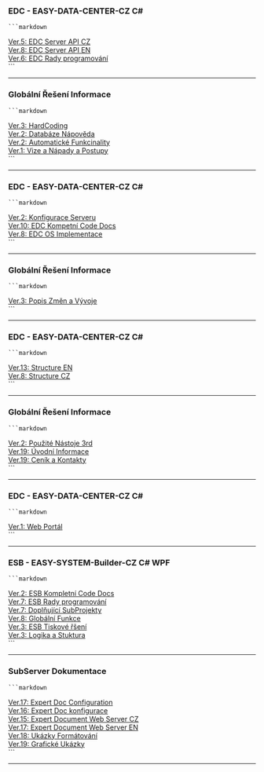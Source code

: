 ﻿### EDC - EASY-DATA-CENTER-CZ C#   

    ```markdown  
[Ver.5: EDC Server API CZ](./EDCServerAPICZ.md)   
[Ver.8: EDC Server API EN](./EDCServerAPIEN.md)   
[Ver.6: EDC Rady programování](./EDCRadyprogramování.md)   
    ```  

---
### Globální Řešení Informace  

    ```markdown  
[Ver.3: HardCoding](./HardCoding.md)   
[Ver.2: Databáze Nápověda](./DatabázeNápověda.md)   
[Ver.2: Automatické Funkcinality](./AutomatickéFunkcinality.md)   
[Ver.1: Vize a Nápady a Postupy](./VizeaNápadyaPostupy.md)   
    ```  

---
### EDC - EASY-DATA-CENTER-CZ C#   

    ```markdown  
[Ver.2: Konfigurace Serveru](./KonfiguraceServeru.md)   
[Ver.10: EDC Kompetní Code Docs](./EDCKompetníCodeDocs.md)   
[Ver.8: EDC OS Implementace](./EDCOSImplementace.md)   
    ```  

---
### Globální Řešení Informace  

    ```markdown  
[Ver.3: Popis Změn a Vývoje](./PopisZměnaVývoje.md)   
    ```  

---
### EDC - EASY-DATA-CENTER-CZ C#   

    ```markdown  
[Ver.13: Structure EN](./StructureEN.md)   
[Ver.8: Structure CZ](./StructureCZ.md)   
    ```  

---
### Globální Řešení Informace  

    ```markdown  
[Ver.2: Použité Nástoje 3rd](./PoužitéNástoje3rd.md)   
[Ver.19: Úvodní Informace](./ÚvodníInformace.md)   
[Ver.19: Ceník a Kontakty](./CeníkaKontakty.md)   
    ```  

---
### EDC - EASY-DATA-CENTER-CZ C#   

    ```markdown  
[Ver.1: Web Portál](./WebPortál.md)   
    ```  

---
### ESB - EASY-SYSTEM-Builder-CZ C# WPF  

    ```markdown  
[Ver.2: ESB Kompletní Code Docs](./ESBKompletníCodeDocs.md)   
[Ver.7: ESB Rady programování](./ESBRadyprogramování.md)   
[Ver.7: Doplňující SubProjekty](./DoplňujícíSubProjekty.md)   
[Ver.8: Globální Funkce](./GlobálníFunkce.md)   
[Ver.3: ESB Tiskové řšení](./ESBTiskovéřšení.md)   
[Ver.3: Logika a Stuktura](./LogikaaStuktura.md)   
    ```  

---
### SubServer Dokumentace  

    ```markdown  
[Ver.17: Expert Doc Configuration](./ExpertDocConfiguration.md)   
[Ver.16: Expert Doc konfigurace](./ExpertDockonfigurace.md)   
[Ver.15: Expert Document Web Server CZ](./ExpertDocumentWebServerCZ.md)   
[Ver.17: Expert Document Web Server EN](./ExpertDocumentWebServerEN.md)   
[Ver.18: Ukázky Formátování](./UkázkyFormátování.md)   
[Ver.19: Grafické Ukázky](./GrafickéUkázky.md)   
    ```  

---
